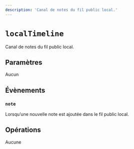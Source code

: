 ```yaml
---
description: 'Canal de notes du fil public local.'
---
```


# `localTimeline`

Canal de notes du fil public local.

## Paramètres

Aucun

## Évènements

### `note`

<MkSchemaViewer :schema="{
	$ref: 'misskey://Note'
}"/>

Lorsqu’une nouvelle note est ajoutée dans le fil public local.

## Opérations

Aucune
